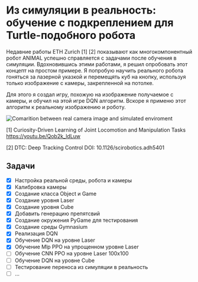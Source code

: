 # Из симуляции в реальность: обучение с подкреплением для Turtle-подобного робота

<!-- ## Описание -->
Недавние работы ETH Zurich [1] [2] показывают как многокомпонентный робот ANIMAL успешно справляется с задачами после обучения в симуляции. 
Вдохновившись этими работами, я решил опробовать этот концепт на простом примере. Я попробую научить реального робота гоняться за лазерной указкой и перемещять куб на кнопку, 
используя только изображение с камеры, закрепленной на потолке.

Для этого я создал игру, похожую на изображение получаемое с камеры, и обучил на этой игре DQN алгоритм. Вскоре я применю этот алгоритм к реальному изображению и роботу.

![Comarition between real camera image and simulated enviroment](https://github.com/Onishenko-sci/SimToRealRL/blob/main/game/sprites/Comparition.png?raw=true)

[1] Curiosity-Driven Learning of Joint Locomotion and Manipulation Tasks https://youtu.be/Qob2k_ldLuw

[2] DTC: Deep Tracking Control DOI: 10.1126/scirobotics.adh5401


## Задачи
- [x] Настройка реальной среды, робота и камеры
- [x] Калибровка камеры
- [x] Создание класса Object и Game
- [x] Создание уровня Laser
- [x] Создание уровня Cube
- [x] Добавить генерацию препятсвий
- [x] Создание окружения PyGame для тестирования
- [x] Создание среды Gymnasium
- [X] Реализация DQN
- [X] Обучение DQN на уровне Laser
- [X] Обучение Mlp PPO на упрощенном уровне Laser
- [ ] Обучение CNN PPO на уровне Laser 100х100
- [ ] Обучение DQN на уровне Cube
- [ ] Тестирование переноса из симуляции в реальность
- [ ] ...
